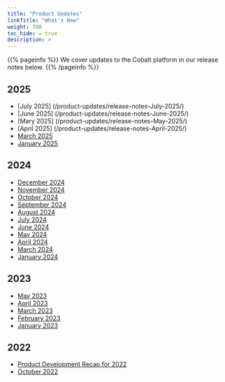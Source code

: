 ```yaml
---
title: "Product Updates"
linkTitle: "What's New"
weight: 700
toc_hide: = true
description: >
---
```


{{% pageinfo %}}
We cover updates to the Cobalt platform in our release notes below.
{{% /pageinfo %}}

## 2025

- [July 2025] (/product-updates/release-notes-July-2025/)
- [June 2025] (/product-updates/release-notes-June-2025/)
- [Mary 2025] (/product-updates/release-notes-May-2025/)
- [April 2025] (/product-updates/release-notes-April-2025/)
- [March 2025](/product-updates/release-notes-March-2025/)
- [January 2025](/product-updates/release-notes-January-2025/)

## 2024

- [December 2024](/product-updates/release-notes-December-2024/)
- [November 2024](/product-updates/release-notes-November-2024/)
- [October 2024](/product-updates/release-notes-October-2024/)
- [September 2024](/product-updates/release-notes-September-2024/)
- [August 2024](/product-updates/release-notes-August-2024/)
- [July 2024](/product-updates/release-notes-July-2024/)
- [June 2024](/product-updates/release-notes-June-2024/)
- [May 2024](/product-updates/release-notes-may-2024/)
- [April 2024](/product-updates/release-notes-April-2024/)
- [March 2024](/product-updates/release-notes-march-2024/)
- [January 2024](/product-updates/release-notes-january-2024/)

## 2023

- [May 2023](https://www.cobalt.io/blog/cobalt-release-blog-may-2023)
- [April 2023](https://www.cobalt.io/blog/cobalt-release-blog-april-2023)
- [March 2023](https://www.cobalt.io/blog/cobalt-release-blog-march-2023)
- [February 2023](https://www.cobalt.io/blog/cobalt-release-blog-february-2023)
- [January 2023](https://www.cobalt.io/blog/cobalt-release-blog-january-2023)

## 2022

- [Product Development Recap for 2022](https://www.cobalt.io/blog/product-development-recap-how-we-made-pentest-as-service-better-in-2022)
- [October 2022](https://www.cobalt.io/blog/cobalt-release-blog-october)
